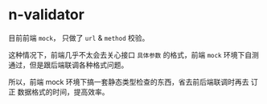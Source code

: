 # n-validator

目前前端 `mock`， 只做了 `url` & `method` 校验。

这种情况下，前端几乎不太会去关心接口 `具体参数` 的格式，前端 `mock` 环境下自测通过，但是跟后端联调各种格式问题。

所以，前端 mock 环境下搞一套静态类型检查的东西，省去前后端联调时再去 订正 数据格式的时间，提高效率。